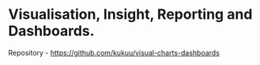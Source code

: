 # Visualisation, Insight, Reporting and Dashboards.

Repository - https://github.com/kukuu/visual-charts-dashboards
 
